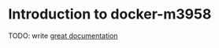 # Introduction to docker-m3958

TODO: write [great documentation](http://jacobian.org/writing/what-to-write/)
